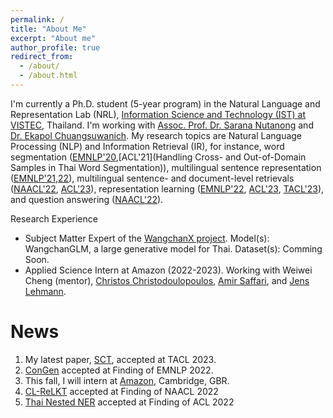 ```yaml
---
permalink: /
title: "About Me"
excerpt: "About me"
author_profile: true
redirect_from: 
  - /about/
  - /about.html
---
```


I'm currently a Ph.D. student (5-year program) in the Natural Language and Representation Lab (NRL), [Information Science and Technology (IST) at VISTEC](https://vistec.ist/), Thailand.
I'm working with [Assoc. Prof. Dr. Sarana Nutanong](https://scholar.google.com/citations?user=fEPAC_AAAAAJ&hl=th) and [Dr. Ekapol Chuangsuwanich](https://scholar.google.com/citations?user=ST-jPeYAAAAJ&hl=th).
My research topics are Natural Language Processing (NLP) and Information Retrieval (IR), for instance,  word segmentation ([EMNLP'20](https://www.aclweb.org/anthology/2020.emnlp-main.315/),[ACL'21](Handling Cross- and Out-of-Domain Samples in Thai Word Segmentation)), multilingual sentence representation ([EMNLP'21](https://aclanthology.org/2021.findings-emnlp.80/),[22](https://github.com/KornWtp/ConGen/blob/main/ConGen__Unsupervised_Control_and_Generalization_Distillation_For_Sentence_Representation.pdf)), multilingual sentence- and document-level retrievals ([NAACL'22](https://openreview.net/forum?id=y42xxJ_xx8), [ACL'23](https://aclanthology.org/2023.acl-short.95.pdf)), representation learning ([EMNLP'22](https://github.com/KornWtp/ConGen/blob/main/ConGen__Unsupervised_Control_and_Generalization_Distillation_For_Sentence_Representation.pdf), [ACL'23](https://aclanthology.org/2023.acl-short.95.pdf), [TACL'23](https://github.com/mrpeerat/SCT/blob/main/An_Efficient_Self_supervised_Cross_View_Training_For_Unsupervised_Sentence_Embedding.pdf)), and question answering ([NAACL'22](https://openreview.net/forum?id=y42xxJ_xx8)).

Research Experience
- Subject Matter Expert of the [WangchanX project](). Model(s): WangchanGLM, a large generative model for Thai. Dataset(s): Comming Soon.  
- Applied Science Intern at Amazon (2022-2023). Working with Weiwei Cheng (mentor), [Christos Christodoulopoulos](https://scholar.google.com/citations?user=oZORQtwAAAAJ&hl=en), [Amir Saffari](https://scholar.google.co.uk/citations?user=QJX4mnQAAAAJ&hl=en), and [Jens Lehmann](https://scholar.google.com/citations?user=sEaQ5rgAAAAJ&hl=th&oi=ao). 

News
======
1. My latest paper, [SCT](https://github.com/mrpeerat/SCT), accepted at TACL 2023. 
2. [ConGen](https://github.com/KornWtp/ConGen) accepted at Finding of EMNLP 2022.
3. This fall, I will intern at [Amazon](https://www.amazon.jobs/en/landing_pages/cambridge?base_query=&loc_query=&job_count=10&result_limit=10&sort=relevant&location%5B%5D=cambridge-uk&cache), Cambridge, GBR.
4. [CL-ReLKT](https://openreview.net/pdf?id=SGfeUGXMBZc) accepted at Finding of NAACL 2022
5. [Thai Nested NER](https://aclanthology.org/2022.findings-acl.116/) accepted at Finding of ACL 2022
